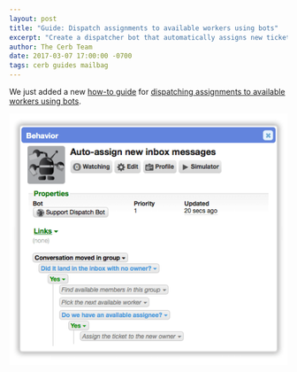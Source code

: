 ```yaml
---
layout: post
title: "Guide: Dispatch assignments to available workers using bots"
excerpt: "Create a dispatcher bot that automatically assigns new tickets to available workers in round-robin rotation."
author: The Cerb Team
date: 2017-03-07 17:00:00 -0700
tags: cerb guides mailbag
---
```


We just added a new [how-to guide](/guides/) for [dispatching assignments to available workers using bots](/guides/bots/dispatch-assignments/).

<div class="cerb-screenshot">
<img src="/assets/images/guides/bots/dispatch-assignments/behavior.png" class="screenshot">
</div>
